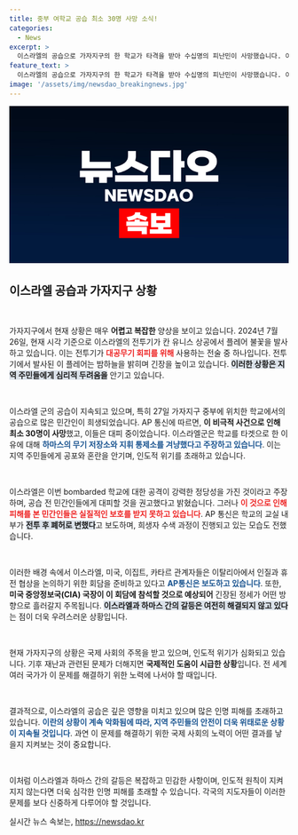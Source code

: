 ```yaml
---
title: 중부 여학교 공습 최소 30명 사망 소식!
categories:
  - News
excerpt: >
  이스라엘의 공습으로 가자지구의 한 학교가 타격을 받아 수십명의 피난민이 사망했습니다. 이번 공격은 하마스 지휘소를 겨냥했지만, 희생자들 속에 어린이와 민간인이 포함되어 있어 그 파장이 더욱 커질 것으로 보입니다.
feature_text: >
  이스라엘의 공습으로 가자지구의 한 학교가 타격을 받아 수십명의 피난민이 사망했습니다. 이번 공격은 하마스 지휘소를 겨냥했지만, 희생자들 속에 어린이와 민간인이 포함되어 있어 그 파장이 더욱 커질 것으로 보입니다.
image: '/assets/img/newsdao_breakingnews.jpg'
---
```


<p><img src="/assets/img/newsdao_breakingnews.jpg" alt="ranknews 속보" /></p>

<h2 data-ke-size="size26">이스라엘 공습과 가자지구 상황</h2>

<p data-ke-size="size16">&nbsp;</p>

<p>가자지구에서 현재 상황은 매우 <b>어렵고 복잡한</b> 양상을 보이고 있습니다. 2024년 7월 26일, 현재 시각 기준으로 이스라엘의 전투기가 칸 유니스 상공에서 플레어 불꽃을 발사하고 있습니다. 이는 전투기가 <b><span style="color: #ee2323;">대공무기 회피를 위해</span></b> 사용하는 전술 중 하나입니다. 전투기에서 발사된 이 플레어는 밤하늘을 밝히며 긴장을 높이고 있습니다. <b><span style="background-color: #21538527;">이러한 상황은 지역 주민들에게 심리적 두려움을</span></b> 안기고 있습니다.</p>

<p data-ke-size="size16">&nbsp;</p>

<p>이스라엘 군의 공습이 지속되고 있으며, 특히 27일 가자지구 중부에 위치한 학교에서의 공습으로 많은 민간인이 희생되었습니다. AP 통신에 따르면, <b>이 비극적 사건으로 인해 최소 30명이 사망</b>했고, 이들은 대피 중이었습니다. 이스라엘군은 학교를 타겟으로 한 이유에 대해 <b><span style="color: #1a5490;">하마스의 무기 저장소와 지휘 통제소를 겨냥했다고 주장하고 있습니다</span></b>. 이는 지역 주민들에게 공포와 혼란을 안기며, 인도적 위기를 초래하고 있습니다.</p>

<p data-ke-size="size16">&nbsp;</p>

<p>이스라엘은 이번 bombarded 학교에 대한 공격이 강력한 정당성을 가진 것이라고 주장하며, 공습 전 민간인들에게 대피할 것을 권고했다고 밝혔습니다. 그러나 <b><span style="color: #ee2323;">이 것으로 인해 피해를 본 민간인들은 실질적인 보호를 받지 못하고 있습니다</span></b>. AP 통신은 학교의 교실 내부가 <b><span style="background-color: #21538527;">전투 후 폐허로 변했다</span></b>고 보도하며, 희생자 수색 과정이 진행되고 있는 모습도 전했습니다.</p>

<p data-ke-size="size16">&nbsp;</p>

<p>이러한 배경 속에서 이스라엘, 미국, 이집트, 카타르 관계자들은 이탈리아에서 인질과 휴전 협상을 논의하기 위한 회담을 준비하고 있다고 <b><span style="color: #1a5490;">AP통신은 보도하고 있습니다</span></b>. 또한, <b>미국 중앙정보국(CIA) 국장이 이 회담에 참석할 것으로 예상되어</b> 긴장된 정세가 어떤 방향으로 흘러갈지 주목됩니다. <b><span style="background-color: #21538527;">이스라엘과 하마스 간의 갈등은 여전히 해결되지 않고 있다</span></b>는 점이 더욱 우려스러운 상황입니다.</p>

<p data-ke-size="size16">&nbsp;</p>

<p>현재 가자지구의 상황은 국제 사회의 주목을 받고 있으며, 인도적 위기가 심화되고 있습니다. 기후 재난과 관련된 문제가 더해지면 <b>국제적인 도움이 시급한 상황</b>입니다. 전 세계 여러 국가가 이 문제를 해결하기 위한 노력에 나서야 할 때입니다.</p>

<p data-ke-size="size16">&nbsp;</p>

<p>결과적으로, 이스라엘의 공습은 깊은 영향을 미치고 있으며 많은 인명 피해를 초래하고 있습니다. <b><span style="color: #1a5490;">이란의 상황이 계속 악화됨에 따라, 지역 주민들의 안전이 더욱 위태로운 상황이 지속될 것입니다</span></b>. 과연 이 문제를 해결하기 위한 국제 사회의 노력이 어떤 결과를 낳을지 지켜보는 것이 중요합니다.</p>

<p data-ke-size="size16">&nbsp;</p>

<p>이처럼 이스라엘과 하마스 간의 갈등은 복잡하고 민감한 사항이며, 인도적 원칙이 지켜지지 않는다면 더욱 심각한 인명 피해를 초래할 수 있습니다. 각국의 지도자들이 이러한 문제를 보다 신중하게 다루어야 할 것입니다.</p>
실시간 뉴스 속보는, <a href="https://newsdao.kr" rel="dofollow">https://newsdao.kr</a>


